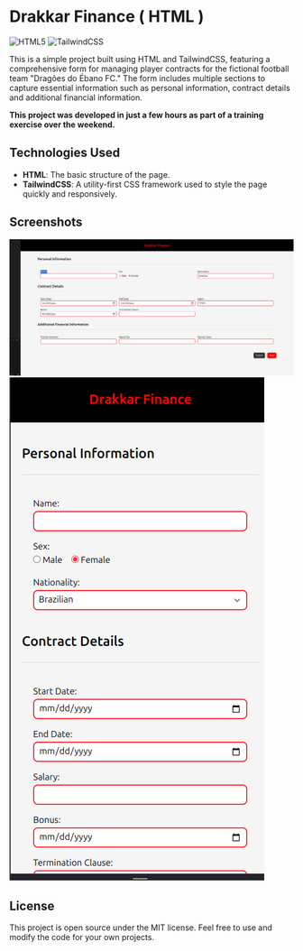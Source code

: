 # Drakkar Finance ( HTML )

![HTML5](https://img.shields.io/badge/html5-%23E34F26.svg?style=for-the-badge&logo=html5&logoColor=white)
![TailwindCSS](https://img.shields.io/badge/tailwindcss-%2338B2AC.svg?style=for-the-badge&logo=tailwind-css&logoColor=white)

This is a simple project built using HTML and TailwindCSS, featuring a comprehensive form for managing player contracts for the fictional football team "Dragões do Ébano FC." The form includes multiple sections to capture essential information such as personal information, contract details and additional financial information.

**This project was developed in just a few hours as part of a training exercise over the weekend.**

## Technologies Used

- **HTML**: The basic structure of the page.
- **TailwindCSS**: A utility-first CSS framework used to style the page quickly and responsively.

## Screenshots

![Print of the website(md)](assets/screenshot-md.png)
![Print of the website(sm)](assets/screenshot-sm.png)

## License

This project is open source under the MIT license. Feel free to use and modify the code for your own projects.
